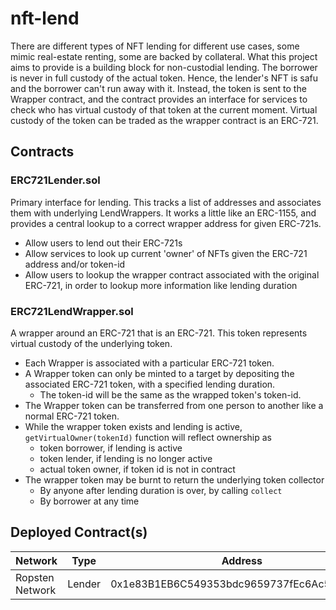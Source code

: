 # nft-lend

There are different types of NFT lending for different use cases, some mimic real-estate renting, some are backed by collateral.
What this project aims to provide is a building block for non-custodial lending. The borrower is never in full custody of the actual token. Hence, the lender's NFT is safu and the borrower can't run away with it. 
Instead, the token is sent to the Wrapper contract, and the contract provides an interface for services to check who has virtual custody of that token at the current moment. Virtual custody of the token can be traded as the wrapper contract is an ERC-721.

## Contracts
### ERC721Lender.sol
Primary interface for lending. This tracks a list of addresses and associates them with underlying LendWrappers. It works a little like an ERC-1155, and provides a central lookup to a correct wrapper address for given ERC-721s.
* Allow users to lend out their ERC-721s
* Allow services to look up current 'owner' of NFTs given the ERC-721 address and/or token-id
* Allow users to lookup the wrapper contract associated with the original ERC-721, in order to lookup more information like lending duration

### ERC721LendWrapper.sol
A wrapper around an ERC-721 that is an ERC-721. This token represents virtual custody of the underlying token.
* Each Wrapper is associated with a particular ERC-721 token.
* A Wrapper token can only be minted to a target by depositing the associated ERC-721 token, with a specified lending duration.
  * The token-id will be the same as the wrapped token's token-id.
* The Wrapper token can be transferred from one person to another like a normal ERC-721 token.
* While the wrapper token exists and lending is active, `getVirtualOwner(tokenId)` function will reflect ownership as
  * token borrower, if lending is active
  * token lender, if lending is no longer active
  * actual token owner, if token id is not in contract
* The wrapper token may be burnt to return the underlying token collector
  * By anyone after lending duration is over, by calling `collect`
  * By borrower at any time

## Deployed Contract(s)
| Network | Type | Address |
| --- | --- | --- |
| Ropsten Network | Lender | 0x1e83B1EB6C549353bdc9659737fEc6Ac5Fc500c0 |
